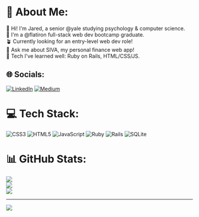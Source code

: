 # 💫 About Me:
👋 Hi! I'm Jared, a senior @yale studying psychology & computer science. <br>🌿 I'm a @flatiron full-stack web dev bootcamp graduate.<br>🪴 Currently looking for an entry-level web dev role!<br>🌳 Ask me about SIVA, my personal finance web app!<br>🌱 Tech I've learned well: Ruby on Rails, HTML/CSS/JS.


## 🌐 Socials:
[![LinkedIn](https://img.shields.io/badge/LinkedIn-%230077B5.svg?logo=linkedin&logoColor=white)](https://linkedin.com/in/jaredshelby) [![Medium](https://img.shields.io/badge/Medium-12100E?logo=medium&logoColor=white)](https://medium.com/@jaredshelby) 

# 💻 Tech Stack:
![CSS3](https://img.shields.io/badge/css3-%231572B6.svg?style=flat-square&logo=css3&logoColor=white) ![HTML5](https://img.shields.io/badge/html5-%23E34F26.svg?style=flat-square&logo=html5&logoColor=white) ![JavaScript](https://img.shields.io/badge/javascript-%23323330.svg?style=flat-square&logo=javascript&logoColor=%23F7DF1E) ![Ruby](https://img.shields.io/badge/ruby-%23CC342D.svg?style=flat-square&logo=ruby&logoColor=white) ![Rails](https://img.shields.io/badge/rails-%23CC0000.svg?style=flat-square&logo=ruby-on-rails&logoColor=white) ![SQLite](https://img.shields.io/badge/sqlite-%2307405e.svg?style=flat-square&logo=sqlite&logoColor=white)
# 📊 GitHub Stats:
![](https://github-readme-stats.vercel.app/api?username=jared-shelby&theme=solarized-light&hide_border=true&include_all_commits=true&count_private=false)<br/>
![](https://github-readme-streak-stats.herokuapp.com/?user=jared-shelby&theme=solarized-light&hide_border=true)<br/>
![](https://github-readme-stats.vercel.app/api/top-langs/?username=jared-shelby&theme=solarized-light&hide_border=true&include_all_commits=true&count_private=false&layout=compact)

---
[![](https://visitcount.itsvg.in/api?id=jared-shelby&icon=5&color=12)](https://visitcount.itsvg.in)
